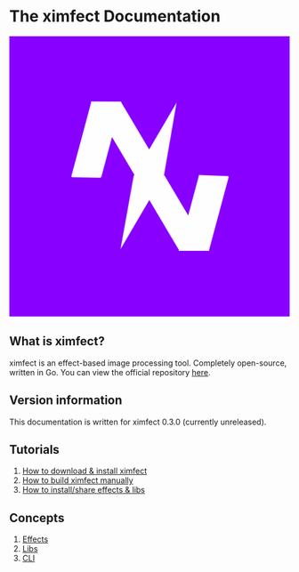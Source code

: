 # The ximfect Documentation

<center><img src="img/ximfect.png"></center>

## What is ximfect?

ximfect is an effect-based image processing tool. Completely open-source, written in Go. You can view the official repository [here](https://github.com/ximfect/ximfect).

## Version information

This documentation is written for ximfect 0.3.0 (currently unreleased).

## Tutorials

1. [How to download & install ximfect](howto/install.md)
2. [How to build ximfect manually](howto/build.md)
3. [How to install/share effects & libs](howto/effects.md)

## Concepts

1. [Effects](doc/effects.md)
2. [Libs](doc/libs.md)
3. [CLI](doc/cli.md)

